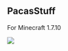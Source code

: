 PacasStuff
-----------
For Minecraft 1.7.10

<a href='http://jenkins.petercashel.net/job/PacasStuff/'><img src='http://jenkins.petercashel.net/buildStatus/icon?job=PacasStuff'></a>
